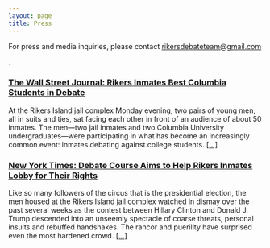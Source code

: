 ```yaml
---
layout: page
title: Press
---
```


For press and media inquiries, please contact rikersdebateteam@gmail.com 
  <!-- // Generated by http://rumkin.com/tools/mailto_encoder
  ML=" giakl=b\".ep@omf:>cj</srdth";
  MI="D30JG:?68>325I=@>:H23<G24:GFH:73I:;G=C:BI9=G18A>:H23<G24:GFH:73I:;G=C:BI9=G1DE3A";
  OT="";
  for(j=0;j<MI.length;j++){
  OT+=ML.charAt(MI.charCodeAt(j)-48);
  }document.write(OT);
  // -->
</script>.

### [The Wall Street Journal: Rikers Inmates Best Columbia Students in Debate](http://www.wsj.com/articles/rikers-inmates-best-columbia-students-in-debate-1463447730)

At the Rikers Island jail complex Monday evening, two pairs of young men, all in suits and ties, sat facing each other in front of an audience of about 50 inmates. The men—two jail inmates and two Columbia University undergraduates—were participating in what has become an increasingly common event: inmates debating against college students. [[...]](http://www.wsj.com/articles/rikers-inmates-best-columbia-students-in-debate-1463447730)


### [New York Times: Debate Course Aims to Help Rikers Inmates Lobby for Their Rights](http://www.nytimes.com/2016/10/19/nyregion/debate-team-rikers-inmates.html)

Like so many followers of the circus that is the presidential election, the men housed at the Rikers Island jail complex watched in dismay over the past several weeks as the contest between Hillary Clinton and Donald J. Trump descended into an unseemly spectacle of coarse threats, personal insults and rebuffed handshakes. The rancor and puerility have surprised even the most hardened crowd. [[...]](http://www.nytimes.com/2016/10/19/nyregion/debate-team-rikers-inmates.html)
